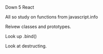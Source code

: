Down 5 React 

All so study on functions from javascript.info 

Reivew classes and prototypes.

Look up .bind()

Look at destructing. 